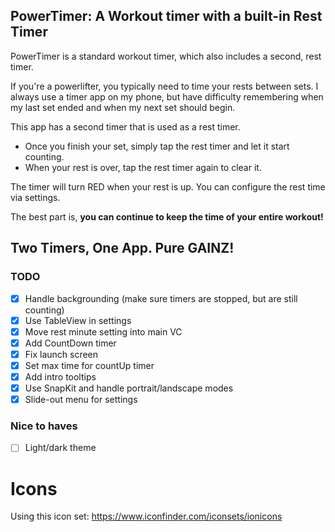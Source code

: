 PowerTimer: A Workout timer with a built-in Rest Timer
---

PowerTimer is a standard workout timer, which also includes a second, rest timer.

If you're a powerlifter, you typically need to time your rests between sets.
I always use a timer app on my phone, but have difficulty remembering when my last set
ended and when my next set should begin.

This app has a second timer that is used as a rest timer.

* Once you finish your set, simply tap the rest timer and let it start counting.
* When your rest is over, tap the rest timer again to clear it.

The timer will turn RED when your rest is up. You can configure the rest time via settings.

The best part is, **you can continue to keep the time of your entire workout!**

## Two Timers, One App. Pure GAINZ!


### TODO
- [x] Handle backgrounding (make sure timers are stopped, but are still counting)
- [x] Use TableView in settings
- [x] Move rest minute setting into main VC
- [x] Add CountDown timer
- [x] Fix launch screen
- [x] Set max time for countUp timer
- [x] Add intro tooltips
- [x] Use SnapKit and handle portrait/landscape modes
- [x] Slide-out menu for settings

### Nice to haves
- [ ] Light/dark theme


# Icons
Using this icon set: https://www.iconfinder.com/iconsets/ionicons
